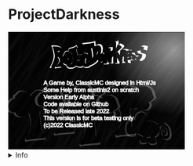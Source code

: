 # ProjectDarkness <br/>
<!--![screenshot](screenshots/infoPAGE.png)<br/>-->
<img src = "screenshots/infoPAGE.png" width = "360" height = "240">
<details>
  <summary>Info</summary>
  <ul>
    <li>A game by, ClassicMC</li>
    <li>Made in Html Canvas and Js</li>
    <li>Made by, ClassicMC-Studios</li>
    <ul>
      <li>Play online at <a href = "https://projectdarkness.w3spaces.com">projectdarkness.w3spaces.com (Old version down until April 9)</a></li>
    </ul>
  </ul>
</details>
